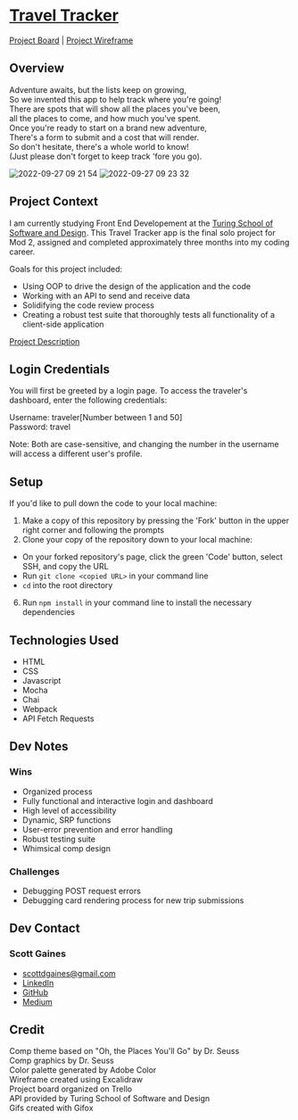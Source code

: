 # [Travel Tracker](https://scottdgaines.github.io/travel-tracker/)

[Project Board](https://trello.com/b/Q7fPZz5t/travel-tracker) | [Project Wireframe](https://excalidraw.com/)

## Overview
Adventure awaits, but the lists keep on growing,<br>
So we invented this app to help track where you're going!<br>
There are spots that will show all the places you've been,<br>
all the places to come, and how much you've spent.<br>
Once you're ready to start on a brand new adventure,<br>
There's a form to submit and a cost that will render.<br>
So don't hesitate, there's a whole world to know!<br>
(Just please don't forget to keep track 'fore you go).

![2022-09-27 09 21 54](https://user-images.githubusercontent.com/103966650/192568417-5fbf85d0-097d-426a-9768-b2ae27c1009b.gif)
![2022-09-27 09 23 32](https://user-images.githubusercontent.com/103966650/192568438-40bf78dd-1d29-4392-abbe-0373510b16f8.gif)

## Project Context
I am currently studying Front End Developement at the [Turing School of Software and Design](https://frontend.turing.edu/). This Travel Tracker app is the final solo project for Mod 2, assigned and completed approximately three months into my coding career.

Goals for this project included:
- Using OOP to drive the design of the application and the code
- Working with an API to send and receive data
- Solidifying the code review process
- Creating a robust test suite that thoroughly tests all functionality of a client-side application

[Project Description](https://frontend.turing.edu/projects/travel-tracker.html)

## Login Credentials
You will first be greeted by a login page. To access the traveler's dashboard, enter the following credentials:

Username: traveler[Number between 1 and 50]<br>
Password: travel

Note: Both are case-sensitive, and changing the number in the username will access a different user's profile.

## Setup
If you'd like to pull down the code to your local machine:

1. Make a copy of this repository by pressing the 'Fork' button in the upper right corner and following the prompts
2. Clone your copy of the repository down to your local machine:
  - On your forked repository's page, click the green 'Code' button, select SSH, and copy the URL
  - Run `git clone <copied URL>` in your command line
  - `cd` into the root directory
6. Run `npm install` in your command line to install the necessary dependencies

## Technologies Used
- HTML
- CSS
- Javascript
- Mocha
- Chai
- Webpack
- API Fetch Requests

## Dev Notes
### Wins
- Organized process
- Fully functional and interactive login and dashboard
- High level of accessibility
- Dynamic, SRP functions
- User-error prevention and error handling
- Robust testing suite
- Whimsical comp design

### Challenges
- Debugging POST request errors
- Debugging card rendering process for new trip submissions

## Dev Contact
### Scott Gaines<br>
- scottdgaines@gmail.com<br>
- [LinkedIn](https://www.linkedin.com/in/scottdgaines-fe/)<br>
- [GitHub](https://github.com/scottdgaines)<br>
- [Medium](https://medium.com/@scottdgaines)


## Credit
Comp theme based on "Oh, the Places You'll Go" by Dr. Seuss<br>
Comp graphics by Dr. Seuss<br>
Color palette generated by Adobe Color<br>
Wireframe created using Excalidraw<br>
Project board organized on Trello<br>
API provided by Turing School of Software and Design<br>
Gifs created with Gifox
